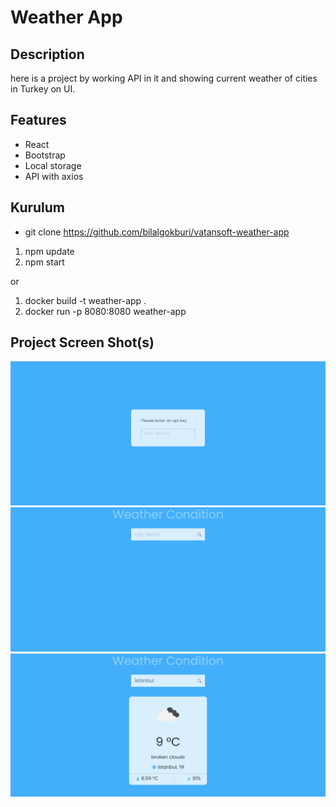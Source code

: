 # Weather App

## Description

here is a project by working API in it and showing current weather of cities in Turkey on  UI.  

## Features

- React
- Bootstrap
- Local storage
- API with axios

## Kurulum
- git clone https://github.com/bilalgokburi/vatansoft-weather-app 
1. npm update 
2. npm start
 
 or

1. docker build -t weather-app .
2. docker run -p 8080:8080 weather-app

## Project Screen Shot(s)

![image-1](./images/image-1.png)
![image-2](./images/image-2.png)
![image-3](./images/image-3.png)


